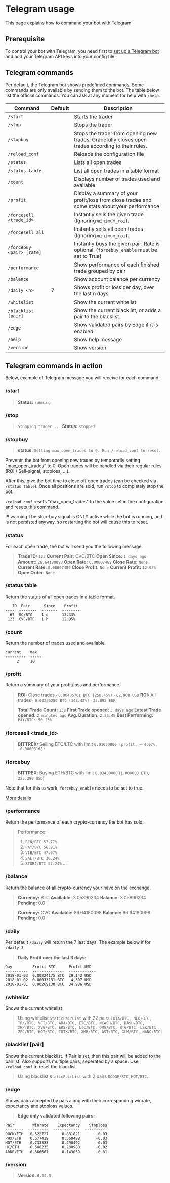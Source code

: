 # Telegram usage

This page explains how to command your bot with Telegram.

## Prerequisite
To control your bot with Telegram, you need first to
[set up a Telegram bot](installation.md)
and add your Telegram API keys into your config file.

## Telegram commands
Per default, the Telegram bot shows predefined commands. Some commands
are only available by sending them to the bot. The table below list the
official commands. You can ask at any moment for help with `/help`.

|  Command | Default | Description |
|----------|---------|-------------|
| `/start` | | Starts the trader
| `/stop` | | Stops the trader
| `/stopbuy` | | Stops the trader from opening new trades. Gracefully closes open trades according to their rules.
| `/reload_conf` | | Reloads the configuration file
| `/status` | | Lists all open trades
| `/status table` | | List all open trades in a table format
| `/count` | | Displays number of trades used and available
| `/profit` | | Display a summary of your profit/loss from close trades and some stats about your performance
| `/forcesell <trade_id>` | | Instantly sells the given trade  (Ignoring `minimum_roi`).
| `/forcesell all` | | Instantly sells all open trades (Ignoring `minimum_roi`).
| `/forcebuy <pair> [rate]` | | Instantly buys the given pair. Rate is optional. (`forcebuy_enable` must be set to True)
| `/performance` | | Show performance of each finished trade grouped by pair
| `/balance` | | Show account balance per currency
| `/daily <n>` | 7 | Shows profit or loss per day, over the last n days
| `/whitelist` | | Show the current whitelist
| `/blacklist [pair]` | | Show the current blacklist, or adds a pair to the blacklist.
| `/edge` | | Show validated pairs by Edge if it is enabled.
| `/help` | | Show help message
| `/version` | | Show version

## Telegram commands in action

Below, example of Telegram message you will receive for each command.

### /start

> **Status:** `running`

### /stop

> `Stopping trader ...`
> **Status:** `stopped`

### /stopbuy

> **status:** `Setting max_open_trades to 0. Run /reload_conf to reset.`

Prevents the bot from opening new trades by temporarily setting "max_open_trades" to 0. Open trades will be handled via their regular rules (ROI / Sell-signal, stoploss, ...).

After this, give the bot time to close off open trades (can be checked via `/status table`).
Once all positions are sold, run `/stop` to completely stop the bot.

`/reload_conf` resets "max_open_trades" to the value set in the configuration and resets this command.

!!! warning
   The stop-buy signal is ONLY active while the bot is running, and is not persisted anyway, so restarting the bot will cause this to reset.

### /status

For each open trade, the bot will send you the following message.

> **Trade ID:** `123`
> **Current Pair:** CVC/BTC
> **Open Since:** `1 days ago`
> **Amount:** `26.64180098`
> **Open Rate:** `0.00007489`
> **Close Rate:** `None`
> **Current Rate:** `0.00007489`
> **Close Profit:** `None`
> **Current Profit:** `12.95%`
> **Open Order:** `None`

### /status table

Return the status of all open trades in a table format.
```
   ID  Pair      Since    Profit
----  --------  -------  --------
  67  SC/BTC    1 d      13.33%
 123  CVC/BTC   1 h      12.95%
```

### /count

Return the number of trades used and available.
```
current    max
---------  -----
     2     10
```

### /profit

Return a summary of your profit/loss and performance.

> **ROI:** Close trades
>   ∙ `0.00485701 BTC (258.45%)`
>   ∙ `62.968 USD`
> **ROI:** All trades
>   ∙ `0.00255280 BTC (143.43%)`
>   ∙ `33.095 EUR`
>
> **Total Trade Count:** `138`
> **First Trade opened:** `3 days ago`
> **Latest Trade opened:** `2 minutes ago`
> **Avg. Duration:** `2:33:45`
> **Best Performing:** `PAY/BTC: 50.23%`

### /forcesell <trade_id>

> **BITTREX:** Selling BTC/LTC with limit `0.01650000 (profit: ~-4.07%, -0.00008168)`

### /forcebuy <pair>

> **BITTREX**: Buying ETH/BTC with limit `0.03400000` (`1.000000 ETH`, `225.290 USD`)

Note that for this to work, `forcebuy_enable` needs to be set to true.

[More details](configuration.md/#understand-forcebuy_enable)

### /performance

Return the performance of each crypto-currency the bot has sold.
> Performance:
> 1. `RCN/BTC 57.77%`
> 2. `PAY/BTC 56.91%`
> 3. `VIB/BTC 47.07%`
> 4. `SALT/BTC 30.24%`
> 5. `STORJ/BTC 27.24%`
> ...

### /balance

Return the balance of all crypto-currency your have on the exchange.

> **Currency:** BTC
> **Available:** 3.05890234
> **Balance:** 3.05890234
> **Pending:** 0.0

> **Currency:** CVC
> **Available:** 86.64180098
> **Balance:** 86.64180098
> **Pending:** 0.0

### /daily <n>

Per default `/daily` will return the 7 last days.
The example below if for `/daily 3`:

> **Daily Profit over the last 3 days:**
```
Day         Profit BTC      Profit USD
----------  --------------  ------------
2018-01-03  0.00224175 BTC  29,142 USD
2018-01-02  0.00033131 BTC   4,307 USD
2018-01-01  0.00269130 BTC  34.986 USD
```

### /whitelist

Shows the current whitelist

> Using whitelist `StaticPairList` with 22 pairs
> `IOTA/BTC, NEO/BTC, TRX/BTC, VET/BTC, ADA/BTC, ETC/BTC, NCASH/BTC, DASH/BTC, XRP/BTC, XVG/BTC, EOS/BTC, LTC/BTC, OMG/BTC, BTG/BTC, LSK/BTC, ZEC/BTC, HOT/BTC, IOTX/BTC, XMR/BTC, AST/BTC, XLM/BTC, NANO/BTC`

### /blacklist [pair]

Shows the current blacklist.
If Pair is set, then this pair will be added to the pairlist.
Also supports multiple pairs, seperated by a space.
Use `/reload_conf` to reset the blacklist.

> Using blacklist `StaticPairList` with 2 pairs
>`DODGE/BTC`, `HOT/BTC`.

### /edge

Shows pairs accepted by pais along with their corresponding winrate, expectancy and stoploss values.

> **Edge only validated following pairs:**
```
Pair        Winrate    Expectancy    Stoploss
--------  ---------  ------------  ----------
DOCK/ETH   0.522727      0.881821       -0.03
PHX/ETH    0.677419      0.560488       -0.03
HOT/ETH    0.733333      0.490492       -0.03
HC/ETH     0.588235      0.280988       -0.02
ARDR/ETH   0.366667      0.143059       -0.01
```

### /version

> **Version:** `0.14.3`
